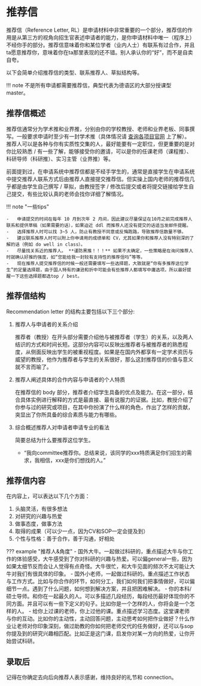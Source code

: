 # 推荐信

推荐信（Reference Letter, RL）是申请材料中非常重要的一个部分，推荐信的作用是从第三方的视角向招生官表述申请者的能力，是你申请材料中唯一（程序上）不经你手的部分。推荐信意味着你和某位学者（业内人士）有联系有过合作，并且ta愿意推荐你，意味着你在ta那里表现的还不错。别人承认你的“好”，而不是自卖自夸。

以下会简单介绍推荐信的类型、联系推荐人、草拟结构等。

!!! note
    不是所有申请都需要推荐信，典型代表为德语区的大部分授课型 master。

## 推荐信概述

推荐信通常分为学术推和业界推，分别由你的学校教授、老师和业界老板、同事撰写。一般要求申请时至少有一封学术推（具体情况请 [查询各项目官网](../../preface/location/) 上了解）。推荐人可以是各种与你有实质性交集的人，最好能要有一定职位，但更重要的是对你比较熟悉 / 有一些了解，能够接受你的邀请，可以是你的任课老师（课程推）、科研导师（科研推）、实习主管（业界推）等。

前面提到过，在申请系统中推荐信都是不经手学生的，通常是直接学生在申请系统中提交推荐人联系方式后由推荐人直接提交推荐信。但实操上国内老师的推荐信几乎都是由学生自己撰写 / 草拟，由教授签字 / 修改后提交或者将提交链接给学生自己提交，有些比较认真的老师会找你详细了解情况。

!!! note "一些tips"

    -   申请提交的时间在每年 10 月到次年 2 月间，因此建议尽量保证在10月之前完成推荐人联系和提供草稿（如果需要的话），如果迫近 ddl 而推荐人还没有提交的话适当发邮件提醒。
    -   选择推荐人时可以找 3~5 人，防止有教授不同意或反悔跑路，导致推荐信数量不够。
    -   建议联系推荐人时可以附上你申请用的成绩单和 CV，尤其如果你和推荐人没有特别深的了解的话（例如 do well in class）。
    -   尽量找关系近的推荐人。 **谨防黑推！！！** 如果不太确定，一些策略是在询问推荐人时就确认好推的强度，如“您能给我一封较有支持性的推荐信吗”等等。
    -   现在推荐人提交推荐信的时候一般还需要填写一些选择题，大致就是“你有多推荐这位学生”的定量选择题，由于国人特有的谦逊和折中可能会有些推荐人都填写中庸选项，所以最好提醒一下这些选择题都选top / best。


## 推荐信结构

Recommendation letter 的结构主要包括以下三个部分:

1.  推荐人与申请者的关系介绍

    推荐者（教授）在开头部分需要介绍他与被推荐者（学生）的关系，以及两人结识的方式和时间长短。这部分内容可以反映出推荐者与被推荐者的熟悉程度，从侧面反映出学生的被重视程度。如果是在国内外都享有一定学术资历与威望的教授，他作为推荐者与学生的关系很好，那么这封推荐信的价值与意义就不言而喻了。

2.  推荐人阐述具体的合作内容与申请者的个人特质

    在推荐信的 body 部分，推荐者介绍学生具备的优点及能力。在这一部分，结合具体实例进行解释的方式是最直接、最有说服力的证据。比如，教授介绍了你参与过的研究或项目，在其中你扮演了什么样的角色，作出了怎样的贡献，突显出了你所具备的综合素质与能力有哪些。

3.  综合概述推荐人对申请者申请专业的看法

    简要总结为什么要推荐这位学生。

    - “我向committee推荐你。总结来说，该同学的xxx特质满足你们招生的需求，我相信，xxx是你们想找的人。”

## 推荐信内容

在内容上，可以表达以下几个方面：

1. 头脑灵活，有很多想法
2. 对研究的兴趣与热爱
3. 做事态度，做事方法
4. 取得的成果（可以少一点，因为CV和SOP一定会提及到）
5. 个性与性格：善于合作，善于沟通，好相处

??? example "推荐人&角度"
      - 国外大牛。一起做过科研的，重点描述大牛与你工作的体验感受，大牛感受到了你对科研的兴趣与热爱。可以偏general一些，因为如果太细节反而会让人觉得有点奇怪。大牛很忙，和大牛见面的频次不太可能让大牛对我们有很具体的印象。
      - 国外小老师，一起做过科研的。重点描述工作状态与工作方式。比如与你合作的环节，如何分工，我们如何我们把事情做好，可以偏细节一点。遇到了什么问题，如何想到解决方案，并且把困难解决。
      - 你的本科/硕士导师。和你在一起最久的人。可以多描述几段经历，每段经历最好体现你的不同方面。并且可以有一些下定义的句子。比如你是一个怎样的人，你将会是一个怎样的人。
      - 给你上过课的老师，你上过他的课。重点描述学习态度。这堂课老师与你的互动。比如你的主动性，主动回答问题，主动思考如何把作业做好？什么作业让老师对你印象深刻，做过助教的你如何把老师交代的任务做好，还可以与sop你提及到的研究兴趣相匹配。比如正是这门课，启发你对某一方向的热爱，让你开始尝试科研。


## 录取后

记得在你确定去向后向推荐人表示感谢，维持良好的礼节和 connection。
